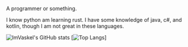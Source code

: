 A programmer or something.

I know python am learning rust.
I have some knowledge of java, c#, and kotlin, though I am not great in these languages.

![ImVaskel's GitHub stats](https://github-readme-stats.vercel.app/api?username=imvaskel&show_icons=true&theme=onedark)
[![Top Langs](https://github-readme-stats.vercel.app/api/top-langs/?username=imvaskel&hide=css,scss&theme=onedark)]
